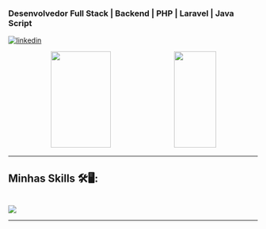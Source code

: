 ### Desenvolvedor Full Stack | Backend | PHP | Laravel | Java Script

[![linkedin](https://img.shields.io/badge/LinkedIn-0077B5?style=for-the-badge&logo=linkedin&logoColor=white)](https://www.linkedin.com/in/mizael-carlos-00800a17a/)


 <div align="center">  

  <img width="49%" height="195px" src="https://github-readme-stats.vercel.app/api?username=mizaelcarlos&show_icons=true&count_private=true&title_color=80F7D4&icon_color=9d00ff&text_color=c9d1d9&bg_color=0d1117&border_color=fff0" /> 
  
  <img width="41%" height="195px" src="https://github-readme-stats.vercel.app/api/top-langs/?username=mizaelcarlos&layout=compact&title_color=80F7D4&text_color=fff&bg_color=0d1117&border_color=fff0" />
  
</div>

<hr>

## Minhas Skills 🛠️🖥️:

<div style="display: inline_block"><br>
   <img src="https://skillicons.dev/icons?i=vscode,php,laravel,html,css,js,jquery,bootstrap,git,github,bitbucket,gitlab,aws,python,mysql,postgresql&theme=dark" />
 </div>
<hr>
